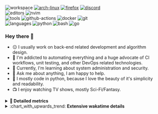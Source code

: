 ![workspace](https://img.shields.io/static/v1?label=&message=workspace:&color=555&style=flat-square)
[![arch-linux](https://img.shields.io/static/v1?logo=arch-linux&label=&message=Arch%20Linux&color=111&logoColor=AAA&style=flat-square)](https://archlinux.org)
[![firefox](https://img.shields.io/static/v1?logo=firefox-browser&label=&message=Firefox&color=111&logoColor=AAA&style=flat-square)](https://mozilla.org/en-US/firefox/)
[![discord](https://img.shields.io/static/v1?logo=discord&label=&message=Discord&color=111&logoColor=AAA&style=flat-square)](https://discord.gg/B8rf3xxgbJ)
<br>
![editors](https://img.shields.io/static/v1?label=&message=editors:&color=555&style=flat-square)
![nvim](https://img.shields.io/static/v1?logo=neovim&label=&message=NeoVim&color=111&logoColor=AAA&style=flat-square)
<br>
![tools](https://img.shields.io/static/v1?label=&message=tools:&color=555&style=flat-square)
![github-actions](https://img.shields.io/static/v1?logo=github-actions&label=&message=github%20actions&color=111&logoColor=AAA&style=flat-square)
![docker](https://img.shields.io/static/v1?logo=docker&label=&message=docker&color=111&logoColor=AAA&style=flat-square)
![git](https://img.shields.io/static/v1?logo=git&label=&message=git&color=111&logoColor=AAA&style=flat-square)
<br>
![languages](https://img.shields.io/static/v1?label=&message=languages:&color=555&style=flat-square)
![python](https://img.shields.io/static/v1?logo=python&label=&message=python&color=111&logoColor=AAA&style=flat-square&link=)
![bash](https://img.shields.io/static/v1?logo=gnu-bash&label=&message=bash&color=111&logoColor=AAA&style=flat-square)
![go](https://img.shields.io/static/v1?logo=rust&label=&message=rust&color=111&logoColor=AAA&style=flat-square)

<!-- Load profile visitor count, but don't display it, keep it as a private stat, no need to show off (888)-->
[](https://visitor-badge.glitch.me/badge?page_id=ItsDrike.ItsDrike)

### Hey there 👋

- :neutral_face: I usually work on back-end related development and algorithm design.
- :man: I'm addicted to automating everything and a huge advocate of CI workflows, unit testing, and other DevOps related technologies.
- :seedling: Currently, I'm learning about system administration and security.
- :speech_balloon: Ask me about anything, I am happy to help.
- :snake: I mostly code in python, because I love the beauty of it's simplicity and readability.
- :tv: I enjoy watching TV shows, mostly Sci-Fi/Fantasy.

<details>
 <summary> <b>📌 Detailed metrics</b></summary>
 
 <table>
  <tr>
    <th>🙋 Profile Details</th>
    <th>🧮 Repositories traffic</th>
  </tr>
  <tr>
   <td>
     <img alt="" width="400" src="https://github.com/ItsDrike/ItsDrike/blob/master/metrics/profile.svg">
   </td>
   <td>
     <img alt="" width="400" src="https://github.com/ItsDrike/ItsDrike/blob/master/metrics/repositories.svg">
   </td>
  </tr>
  <tr>
    <th>📅 Isometric commit calendar</th>
    <th>🈷️ Most used languages</th>
  </tr>
  <tr>
    <td align="center">
      <img alt="" width="400" src="https://github.com/ItsDrike/ItsDrike/blob/master/metrics/isocalendar.svg">
    </td>
    <td>
      <img alt="" width="400" src="https://github.com/ItsDrike/ItsDrike/blob/master/metrics/languages.svg">
    </td>
  </tr>
  <tr>
   <th>♐ Code snippet of the day</th>
   <th>🌟 Recently starred repositories</th>
  </tr>
  <tr>
   <td align="center">
    <img alt="" width="400" src="https://github.com/ItsDrike/ItsDrike/blob/master/metrics/code_snippet.svg">
   </td>
   <td align="center">
    <img alt="" width="400" src="https://github.com/ItsDrike/ItsDrike/blob/master/metrics/starred_repos.svg">
   </td>
  </tr>
  <tr>
    <th>💡 Coding habits</th>
    <th>⏰ WakaTime plugin</th>
  </tr>
  <tr>
   <td align="center">
    <img alt="" width="400" src="https://github.com/ItsDrike/ItsDrike/blob/master/metrics/habits.svg">
   </td>
   <td align="center">
     <img alt="" width="400" src="https://github.com/ItsDrike/ItsDrike/blob/master/metrics/wakatime.svg">
   </td>
  </tr>
 </table>
</details>

<details>
 <summary>:chart_with_upwards_trend: <b>Extensive wakatime details</b></summary>
 
<!--START_SECTION:waka-->
![Code Time](http://img.shields.io/badge/Code%20Time-3%2C795%20hrs%2024%20mins-blue)

**I'm a Night 🦉** 

```text
🌞 Morning                1024 commits        ██░░░░░░░░░░░░░░░░░░░░░░░   08.77 % 
🌆 Daytime                3507 commits        ████████░░░░░░░░░░░░░░░░░   30.05 % 
🌃 Evening                4278 commits        █████████░░░░░░░░░░░░░░░░   36.65 % 
🌙 Night                  2862 commits        ██████░░░░░░░░░░░░░░░░░░░   24.52 % 
```
📅 **I'm Most Productive on Monday** 

```text
Monday                   2041 commits        ████░░░░░░░░░░░░░░░░░░░░░   17.49 % 
Tuesday                  1793 commits        ████░░░░░░░░░░░░░░░░░░░░░   15.36 % 
Wednesday                1649 commits        ████░░░░░░░░░░░░░░░░░░░░░   14.13 % 
Thursday                 1555 commits        ███░░░░░░░░░░░░░░░░░░░░░░   13.32 % 
Friday                   1340 commits        ███░░░░░░░░░░░░░░░░░░░░░░   11.48 % 
Saturday                 1391 commits        ███░░░░░░░░░░░░░░░░░░░░░░   11.92 % 
Sunday                   1902 commits        ████░░░░░░░░░░░░░░░░░░░░░   16.30 % 
```


📊 **This Week I Spent My Time On** 

```text
💬 Programming Languages: 
Java                     3 hrs 7 mins        █████░░░░░░░░░░░░░░░░░░░░   18.79 % 
C                        2 hrs 58 mins       ████░░░░░░░░░░░░░░░░░░░░░   17.95 % 
Python                   2 hrs 2 mins        ███░░░░░░░░░░░░░░░░░░░░░░   12.33 % 
Bash                     1 hr 59 mins        ███░░░░░░░░░░░░░░░░░░░░░░   12.04 % 
Ezhil                    1 hr 56 mins        ███░░░░░░░░░░░░░░░░░░░░░░   11.74 % 

🔥 Editors: 
Neovim                   16 hrs 36 mins      █████████████████████████   100.00 % 

💻 Operating System: 
Linux                    16 hrs 36 mins      █████████████████████████   100.00 % 
```

**I Mostly Code in Python** 

```text
Python                   49 repos            ██████████████████░░░░░░░   71.01 % 
C++                      5 repos             ██░░░░░░░░░░░░░░░░░░░░░░░   07.25 % 
Lua                      3 repos             █░░░░░░░░░░░░░░░░░░░░░░░░   04.35 % 
Dockerfile               1 repo              ░░░░░░░░░░░░░░░░░░░░░░░░░   01.45 % 
PHP                      1 repo              ░░░░░░░░░░░░░░░░░░░░░░░░░   01.45 % 
```




 Last Updated on 25/09/2023 01:21:01 UTC
<!--END_SECTION:waka-->

</details>
